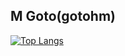 ## M Goto(gotohm)
[![Top Langs](https://github-readme-stats.vercel.app/api/top-langs/?username=gotohm)](https://github.com/anuraghazra/github-readme-stats)
